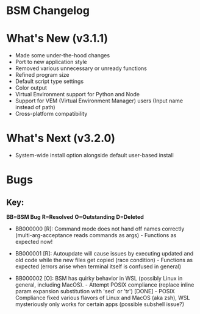 # BSM Changelog

# What's New (v3.1.1)
- Made some under-the-hood changes
- Port to new application style
- Removed various unnecessary or unready functions
- Refined program size
- Default script type settings
- Color output
- Virtual Environment support for Python and Node
- Support for VEM (Virtual Environment Manager) users (Input name instead of path)
- Cross-platform compatibility

# What's Next (v3.2.0)
- System-wide install option alongside default user-based install

# Bugs
## Key:
**BB=BSM Bug**
**R=Resolved**
**O=Outstanding**
**D=Deleted**

- BB000000 [R]: Command mode does not hand off names correctly (multi-arg-acceptance reads commands as args)
        - Functions as expected now!

- BB000001 [R]: Autoupdate will cause issues by executing updated and old code while the new files get copied (race condition)
        - Functions as expected (errors arise when terminal itself is confused in general)

- BB000002 [O]: BSM has quirky behavior in WSL (possibly Linux in general, including MacOS).
        - Attempt POSIX compliance (replace inline param expansion substitution with 'sed' or 'tr') [DONE]
        - POSIX Compliance fixed various flavors of Linux and MacOS (aka zsh), WSL mysteriously only works for certain apps (possible subshell issue?)

